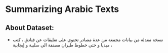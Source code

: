 # Summarizing Arabic Texts 

## About Dataset:
* نسخة معدلة من بيانات مجمعة من عدة مصادر تحتوي على تعليقات عن فنادق ، كتب ، ميديا و حتى خطوط طيران مصنفة الى سلبية و إيجابية
